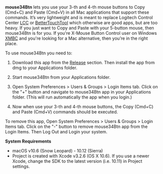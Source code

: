 **mouse34Btn** lets you use your 3-th and 4-th mouse buttons to Copy (Cmd+C) and Paste (Cmd+V) in all Mac applications that support these commands. It’s very lightweight and is meant to replace Logitech Control Center [LCC](http://support.logitech.com/en_us/software/logitech-control-center-for-macintosh-os-x") or [BetterTouchTool](https://www.boastr.net/) which otherwise are good apps, but are too heavy. If you just want to Copy and Paste with your 5-button mouse, then mouse34Btn is for you.
If you're X-Mouse Button Control user on Windows [XMBC](https://www.highrez.co.uk/downloads/xmousebuttoncontrol.htm) and you're looking for a Mac alternative, then you’re in the right place.
				
To use mouse34Btn you need to:

1. Download this app from the [Release](https://github.com/fiery-/mouse34Btn/releases) section. Then install the app from dmg to your Applications folder.

2. Start mouse34Btn from your Applications folder.

3. Open System Preferences > Users & Groups > Login Items tab. Click on the "+" button and navigate to mouse34Btn app in your Applications folder. (This will run automatically the app when you login.)

4. Now when use your 3-th and 4-th mouse buttons, the Copy (Cmd+C) and Paste (Cmd+V) commands should be executed.

To remove this app, Open System Preferences > Users & Groups > Login Items tab. Click on the "-" button to remove mouse34Btn app from the Login Items. Then Log Out and Login your system.

<p><b>System Requirements</b></p>
<ul>
<li>macOS v10.6 (Snow Leopard) - 10.12 (Sierra)</li>
<li>Project is created with Xcode v3.2.6 (OS X 10.6). If you use a newer Xcode, change the SDK to the latest version (i.e. 10.11) in Project settings.</li>
</ul>
